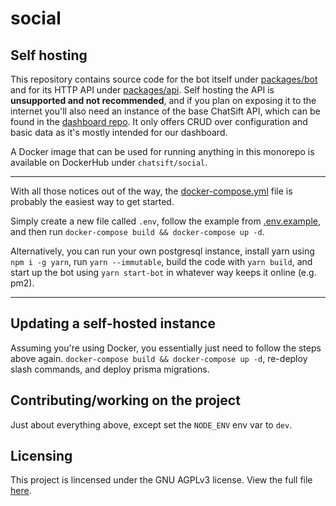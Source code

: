 # social

## Self hosting

This repository contains source code for the bot itself under [packages/bot](./packages/bot/)
and for its HTTP API under [packages/api](./packages/api).
Self hosting the API is **unsupported and not recommended**,
and if you plan on exposing it to the internet you'll also need an instance of the
base ChatSift API, which can be found in the [dashboard repo](https://github.com/chatsift/dashboard).
It only offers CRUD over configuration and basic data as it's mostly intended for our dashboard.

A Docker image that can be used for running anything in this monorepo is available on DockerHub under `chatsift/social`.

---

With all those notices out of the way, the [docker-compose.yml](./docker-compose.yml) file
is probably the easiest way to get started.

Simply create a new file called `.env`, follow the example from [.env.example](./.env.example),
and then run `docker-compose build && docker-compose up -d`.

Alternatively, you can run your own postgresql instance, install yarn using `npm i -g yarn`,
run `yarn --immutable`, build the code with `yarn build`, and start up the bot using `yarn start-bot`
in whatever way keeps it online (e.g. pm2).

---

## Updating a self-hosted instance

Assuming you're using Docker, you essentially just need to follow the steps above again.
`docker-compose build && docker-compose up -d`, re-deploy slash commands, and deploy prisma
migrations.

## Contributing/working on the project

Just about everything above, except set the `NODE_ENV` env var to `dev`.

## Licensing

This project is lincensed under the GNU AGPLv3 license. View the full file [here](./LICENSE).
